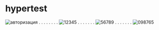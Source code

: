# hypertest

![авторизация](https://user-images.githubusercontent.com/53787271/78025945-4b015300-7374-11ea-8aee-a0091841aec4.png)
.
. 
. 
. 
. 
.
.
.
![12345](https://user-images.githubusercontent.com/53787271/78025983-5d7b8c80-7374-11ea-86a4-ada6ebbafe04.png)
.
.
.
.
.
.
.
![56789](https://user-images.githubusercontent.com/53787271/78026013-679d8b00-7374-11ea-85ad-f8180a4ef553.png)
.
.
.
.
.
.
.
![098765](https://user-images.githubusercontent.com/53787271/78026038-7126f300-7374-11ea-9f61-97bfcfa0bc8d.png)
